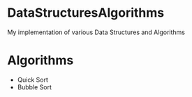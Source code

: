 # DataStructuresAlgorithms
My implementation of various Data Structures and Algorithms

Algorithms
==========
* Quick Sort
* Bubble Sort
